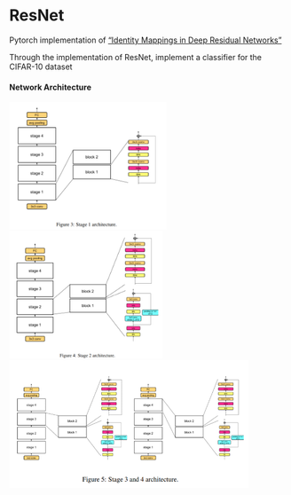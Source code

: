 # ResNet
Pytorch implementation of [“Identity Mappings in Deep Residual Networks”](https://arxiv.org/pdf/1603.05027.pdf)

Through the implementation of ResNet, implement a classifier for the CIFAR-10 dataset

#### Network Architecture
<div>
  <img height="230" src="https://github.com/goodnightng0/ResNet/blob/main/architecture/stage1.PNG">
  <img height="230" src="https://github.com/goodnightng0/ResNet/blob/main/architecture/stage2.PNG">
  <img height="230" src="https://github.com/goodnightng0/ResNet/blob/main/architecture/stage34.PNG">
 </div>
